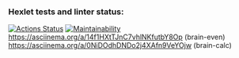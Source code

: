 ### Hexlet tests and linter status:
[![Actions Status](https://github.com/ArtyMaly/frontend-project-44/actions/workflows/hexlet-check.yml/badge.svg)](https://github.com/ArtyMaly/frontend-project-44/actions)
[![Maintainability](https://api.codeclimate.com/v1/badges/5fcf39341e62ae2a7771/maintainability)](https://codeclimate.com/github/ArtyMaly/frontend-project-44/maintainability)
https://asciinema.org/a/14f1HXtTJnC7vhlNKfutbY8Op (brain-even)
https://asciinema.org/a/0NiDOdhDNDo2j4XAfn9VeYOjw (brain-calc)
